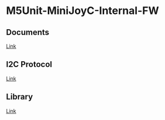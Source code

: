 # M5Unit-MiniJoyC-Internal-FW

## Documents

[Link](https://docs.m5stack.com/en/unit/MiniJoyC)

## I2C Protocol

[Link](https://github.com/m5stack/M5Unit-MiniJoyC/blob/main/docs/MiniJoyC_I2C_Protocol.pdf)

## Library

[Link](https://github.com/m5stack/M5Unit-MiniJoyC)